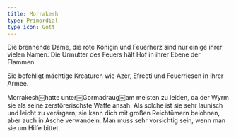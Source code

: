 ```yaml
---
title: Morrakesh
type: Primordial
type_icon: Gott
---
```


Die brennende Dame, die rote Königin und Feuerherz sind nur einige ihrer vielen Namen. Die Urmutter des Feuers hält Hof
in ihrer Ebene der Flammen.

Sie befehligt mächtige Kreaturen wie Azer, Efreeti und Feuerriesen in ihrer Armee.

Morrakesh￼hatte unter￼Gormadraug￼am meisten zu leiden, da der Wyrm sie als seine zerstörerischste Waffe ansah. Als
solche ist sie sehr launisch und leicht zu verärgern; sie kann dich mit großen Reichtümern belohnen, aber auch in Asche
verwandeln. Man muss sehr vorsichtig sein, wenn man sie um Hilfe bittet.
